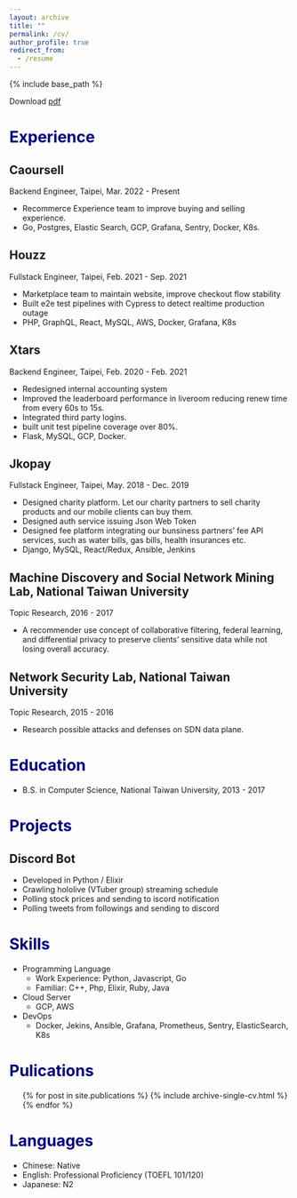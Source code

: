 ```yaml
---
layout: archive
title: ""
permalink: /cv/
author_profile: true
redirect_from:
  - /resume
---
```


{% include base_path %}

Download [pdf](https://drive.google.com/file/d/1ZOz_lkNanY1HSQM_FFhCo803knTcVx0_/view?usp=sharing)

<span style="color:navy">Experience</span>
======

## Caoursell
Backend Engineer, Taipei, Mar. 2022 - Present

* Recommerce Experience team to improve buying and selling experience. 
* Go, Postgres, Elastic Search, GCP, Grafana, Sentry, Docker, K8s.

## Houzz
Fullstack Engineer, Taipei, Feb. 2021 - Sep. 2021

* Marketplace team to maintain website, improve checkout flow stability
* Built e2e test pipelines with Cypress to detect realtime production outage
* PHP, GraphQL, React, MySQL, AWS, Docker, Grafana, K8s

## Xtars
Backend Engineer, Taipei, Feb. 2020 - Feb. 2021

* Redesigned internal accounting system
* Improved the leaderboard performance in liveroom reducing renew time from every 60s to 15s.
* Integrated third party logins.
* built unit test pipeline coverage over 80%.
* Flask, MySQL, GCP, Docker.

## Jkopay
Fullstack Engineer, Taipei, May. 2018 - Dec. 2019

* Designed charity platform. Let our charity partners to sell charity products and our mobile clients can buy
them.
* Designed auth service issuing Json Web Token
* Designed fee platform integrating our bunsiness partners’ fee API services, such as water bills, gas bills,
health insurances etc.
* Django, MySQL, React/Redux, Ansible, Jenkins

## Machine Discovery and Social Network Mining Lab, National Taiwan University
Topic Research, 2016 - 2017

* A recommender use concept of collaborative filtering, federal learning, and differential privacy to preserve
clients’ sensitive data while not losing overall accuracy.

## Network Security Lab, National Taiwan University
Topic Research, 2015 - 2016

* Research possible attacks and defenses on SDN data plane.


<span style="color:navy">Education</span>
======
* B.S. in Computer Science, National Taiwan University, 2013 - 2017

<span style="color:navy">Projects</span>
===

## Discord Bot

* Developed in Python / Elixir
* Crawling hololive (VTuber group) streaming schedule
* Polling stock prices and sending to iscord notification
* Polling tweets from followings and sending to discord

<span style="color:navy">Skills</span>
======
* Programming Language
  * Work Experience: Python, Javascript, Go
  * Familiar: C++, Php, Elixir, Ruby, Java
* Cloud Server
  * GCP, AWS
* DevOps
  * Docker, Jekins, Ansible, Grafana, Prometheus, Sentry, ElasticSearch, K8s

<span style="color:navy">Pulications</span>
======
  <ul>{% for post in site.publications %}
    {% include archive-single-cv.html %}
  {% endfor %}</ul>

<span style="color:navy">Languages</span>
===
* Chinese: Native
* English:  Professional Proficiency (TOEFL 101/120)
* Japanese: N2


<!-- # Talks
======
  <ul>{% for post in site.talks %}
    {% include archive-single-talk-cv.html %}
  {% endfor %}</ul> -->

<!-- Teaching
======
  <ul>{% for post in site.teaching %}
    {% include archive-single-cv.html %}
  {% endfor %}</ul> -->

<!-- Service and leadership
======
* Currently signed in to 43 different slack teams -->
